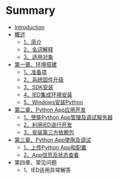 # Summary

* [Introduction](README.md)
* [概述](qian-yan.md)
  * [1、简介](qian-yan/13001-gai-shu.md)
  * [2、名词解释](qian-yan/23001-ming-ci-jie-shi.md)
  * [3、适用对象](qian-yan/33001-huan-jing-yi-lai.md)
* [第一章、环境搭建](di-yi-zhang.md)
  * [1、准备项](di-yi-zhang/13001-zhun-bei-xiang.md)
  * [2、系统固件升级](di-yi-zhang/13001-xi-tong-gu-jian-sheng-ji.md)
  * [3、SDK安装](di-yi-zhang/2python-sdkan-zhuang.md)
  * [4、IED集成环境安装](di-yi-zhang/2iedji-cheng-huan-jing-an-zhuang.md)
  * [5、Windows安装Python](di-yi-zhang/5windowsan-zhuang-python.md)
* [第二章、Python App应用开发](di-er-zhang-3001-python-app-ying-yong-kai-fa.md)
  * [1、使能Python App管理及调试服务器](di-er-zhang-3001-python-app-ying-yong-kai-fa/13001-shi-neng-gw-python-kai-fa-huan-jing.md)
  * [2、利用IED进行开发](di-er-zhang-3001-python-app-ying-yong-kai-fa/2iedshi-yong-ji-kai-fa-app.md)
  * [3、安装第三方依赖包](di-er-zhang-3001-python-app-ying-yong-kai-fa/33001-an-zhuang-di-san-fang-yi-lai-bao.md)
* [第三章、Python App使用及调试](di-san-zhang-3001-python-app-shi-yong-ji-diao-shi.md)
  * [1、上传Python App和配置](di-san-zhang-3001-python-app-shi-yong-ji-diao-shi/13001-shang-chuan-app-ying-yong.md)
  * [2、App信息及状态查看](di-san-zhang-3001-python-app-shi-yong-ji-diao-shi/23001-xin-xi-cha-kan.md)
* 第四章、常见问题
  * 1、IED适用异常解答


